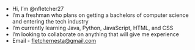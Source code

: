 - Hi, I’m @nfletcher27
- I’m a freshman who plans on getting a bachelors of computer science and entering the tech industry
- I’m currently learning Java, Python, JavaScript, HTML, and CSS
- I’m looking to collaborate on anything that will give me experience
- Email - fletchernesta@gmail.com 

<!---
nfletcher27/nfletcher27 is a ✨ special ✨ repository because its `README.md` (this file) appears on your GitHub profile.
You can click the Preview link to take a look at your changes.
--->
